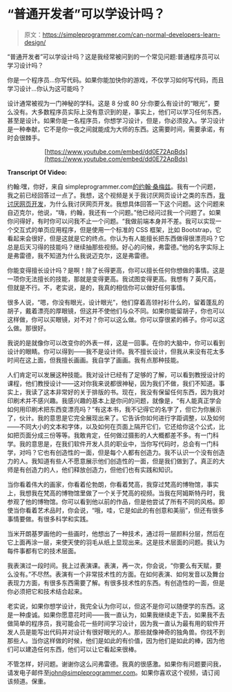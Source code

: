 # “普通开发者”可以学设计吗？

> 原文：<https://simpleprogrammer.com/can-normal-developers-learn-design/>

“普通开发者”可以学设计吗？这是我经常被问到的一个常见问题:普通程序员可以学习设计吗？

你是一个程序员…你写代码。如果你能加快你的游戏，不仅学习如何写代码，而且学习设计…你认为这可能吗？

设计通常被视为一门神秘的学科。这是 8 分或 80 分:你要么有设计的“眼光”，要么没有。大多数程序员实际上没有意识到的是，事实上，他们可以学习任何东西，甚至是设计。如果你是一名程序员，你想学习设计，但是，你必须投入。学习设计是一种奉献，它不是你一夜之间就能成为大师的东西。这需要时间，需要承诺，有时会很棘手。

<center>

[https://www.youtube.com/embed/dd0E72ApBds](https://www.youtube.com/embed/dd0E72ApBds)

</center>

**Transcript Of Video:** 

约翰:嘿，你好，来自 simpleprogrammer.com[的约翰·桑梅兹](https://simpleprogrammer.com)。我有一个问题，我之前已经回答过一点了。我想，这个视频是关于我讨厌网页设计之类的东西，[我讨厌网页开发](https://www.youtube.com/watch?v=RSLlwt49be0)，为什么我讨厌网页开发。我想具体回答一下这个问题。这个问题来自迈克尔，他说，“嗨，约翰，我还有一个问题。”他已经问过我一个问题了。如果你问得好，有时你可以问我不止一个问题。“我做前端本身并不差。我可以实现一个交互式的单页应用程序，但是使用一个标准的 CSS 框架，比如 Bootstrap，它看起来会很好，但是这就是它的终点。你认为有人能擅长把东西做得很漂亮吗？它总是后天习得的技能吗？继续抽那些视频。好心的问候，弗雷德。”他的名字实际上是弗雷德，我不知道为什么我说迈克尔，这是弗雷德。

你能变得擅长设计吗？是啊！除了长得更高，你可以擅长任何你想做的事情。这是一项你无法擅长的技能，那就是变得更高。我试图变得更高。我想有 7 英尺高，但就是不行。不，老实说，是的，我真的相信你可以做好任何事情。

很多人说，“嗯，你没有眼光，设计眼光”，他们穿着高领衬衫什么的，留着蓬乱的胡子，戴着漂亮的厚眼镜，但这并不使他们与众不同。如果你能留胡子，你也可以这样做，你可以买眼镜，对不对？你可以这么做。你可以穿很紧的裤子。你可以这么做。那很好。

我说的是就像你可以改变你的外表一样，这是一回事。在你的大脑中，你可以看到设计的眼睛。你可以得到——我不是设计师。我不擅长设计，但我从来没有花太多时间在这上面，但我擅长画画。我自学了画画。我有点那种技能。

人们肯定可以发展这种技能。我对设计已经有了足够的了解，可以看到教授设计的课程，他们教授设计——这对你我来说都很神秘，因为我们不做，我们不知道。事实上，我读了这本非常好的关于排版的书。现在，我没有保留任何东西，因为我对印刷术并不感兴趣。我感兴趣的基本上是你问的问题，就像是，“有人能真正学会如何用印刷术把东西变漂亮吗？”有这本书，我不记得它的名字了，但它为你展示了，伙计。我的意思是它完全展现出来了。它告诉你如何进行字距调整，以及如何——不同大小的文本和字体，以及如何在页面上隔开它们，它还给你这个公式，比如把页面分成三份等等。我敢肯定，任何做过摄影的人大概都差不多。有一门科学。我的意思是，在我们软件开发人员的职业中，当你写代码时，总会有一门科学，对吗？它也有创造性的一面，但是每个人都有创造力。我不认识一个没有创造力的人。我知道有些人不愿意展示他们创造性的一面，但是我们做到了。真正的大师是有创造力的人，他们释放创造力，但他们也有实践和知识。

当你看着伟大的画家，你看着伦勃朗，你看着梵高，我穿过梵高的博物馆，事实上，我想我在梵高的博物馆里做了一个关于梵高的视频。当我在阿姆斯特丹时，我参观了他的博物馆。你可以看到他以前的作品，但是他尝试了所有不同的风格。即使当你看着艺术品时，你会说，“哦，哇，它是如此的有创意和美丽”，但还有很多事情要做。有很多科学和实践。

当米开朗基罗画他的一些画时，他想出了一种技术，通过将一层颜料分层，然后在它上面再涂一层，来使天使的羽毛从纸上显现出来。这是技术层面的问题。我认为每件事都有它的技术层面。

我表演过一段时间。我上过表演课。表演，再一次，你会说，“你要么有天赋，要么没有。”不尽然。表演有一个非常技术性的方面。在如何表演、如何发音以及舞台表现力方面，有很多东西需要了解。有很多技术性的东西。有创造性的一面，但是你必须把它和技术结合起来。

老实说，如果你想学设计，我完全认为你可以，但这不是你可以随便学的东西。这是一种虔诚。如果你愿意花时间——我一直认为，如果我继续走下去，如果我不去做简单的程序员，我可能会花一些时间学习设计，因为我一直认为最有用的软件开发人员是能写出代码并对设计有很好眼光的人。那些就像神奇的独角兽。你找不到那些人。当你这样做的时候，他们是如此的有价值，因为他们是如此的棒，因为他们可以建造任何东西，他们可以让它看起来很棒。

不管怎样，好问题。谢谢你这么问弗雷德。我真的很感激。如果你有问题要问我，请发电子邮件至[john@simpleprogrammer.com](mailto:john@simpleprogrammer.com)。如果你喜欢这个视频，请订阅该频道。保重。